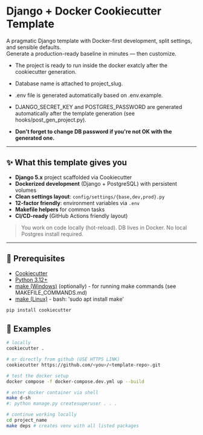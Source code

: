 # Django + Docker Cookiecutter Template

A pragmatic Django template with Docker-first development, split settings, and sensible defaults.  
Generate a production-ready baseline in minutes — then customize.

- The project is ready to run inside the docker exatcly after the cookiecutter generation.

- Database name is attached to project_slug.

- .env file is generated automatically based on .env.example.

- DJANGO_SECRET_KEY and POSTGRES_PASSWORD are generated automatically after the template generation (see hooks/post_gen_project.py).

- **Don't forget to change DB password if you're not OK with the generated one.**

---

## ✨ What this template gives you

- **Django 5.x** project scaffolded via Cookiecutter
- **Dockerized development** (Django + PostgreSQL) with persistent volumes
- **Clean settings layout**: `config/settings/{base,dev,prod}.py`
- **12-factor friendly**: environment variables via `.env`
- **Makefile helpers** for common tasks
- **CI/CD-ready** (GitHub Actions friendly layout)

> You work on code locally (hot-reload). DB lives in Docker. No local Postgres install required.

---

## 🔧 Prerequisites

- [Cookiecutter](https://cookiecutter.readthedocs.io/en/latest/installation.html)
- [Python 3.12+](https://www.python.org/)
- [make (Windows)](https://community.chocolatey.org/packages/make) (optionally) - for running make commands (see MAKEFILE_COMMANDS.md)
- [make (Linux)]() - bash: 'sudo apt install make'

```bash
pip install cookiecutter
```

## 🚀 Examples


```bash
# locally
cookiecutter .

# or directly from github (USE HTTPS LINK)
cookiecutter https://github.com/<you>/<template-repo>.git

# test the docker setup
docker compose -f docker-compose.dev.yml up --build

# enter docker container via shell
make d-sh
#: python manage.py createsuperuser . . .

# continue working locally
cd project_name
make deps # creates venv with all listed packages
```